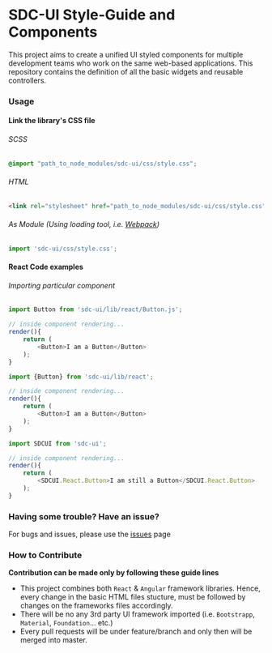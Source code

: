 # SDC-UI Style-Guide and Components

This project aims to create a unified UI styled components for multiple development teams who work on the same web-based applications. 
This repository contains the definition of all the basic widgets and reusable controllers. 

	
### Usage

#### Link the library's CSS file
###### SCSS
```scss
@import "path_to_node_modules/sdc-ui/css/style.css";
```
###### HTML
```html
<link rel="stylesheet" href="path_to_node_modules/sdc-ui/css/style.css">
```
###### As Module (Using loading tool, i.e. [Webpack](https://webpack.github.io/))
```js
import 'sdc-ui/css/style.css';
```

#### React Code examples
###### Importing particular component
```js
import Button from 'sdc-ui/lib/react/Button.js';

// inside component rendering...
render(){
	return (
		<Button>I am a Button</Button>
	);
}
```

```js
import {Button} from 'sdc-ui/lib/react';

// inside component rendering...
render(){
	return (
		<Button>I am a Button</Button>
	);
}
```

```js
import SDCUI from 'sdc-ui';

// inside component rendering...
render(){
	return (
		<SDCUI.React.Button>I am still a Button</SDCUI.React.Button>
	);
}
```
 

### Having some trouble? Have an issue?
For bugs and issues, please use the [issues](https://github.com/onap-sdc/sdc-ui/issues) page


### How to Contribute
**Contribution can be made only by following these guide lines**
* This project combines both `React` & `Angular` framework libraries. Hence, every change in the basic HTML files stucture, must be followed by changes on the frameworks files accordingly.
* There will be no any 3rd party UI framework imported (i.e. `Bootstrapp`, `Material`, `Foundation`... etc.)
* Every pull requests will be under feature/branch and only then will be merged into master. 


